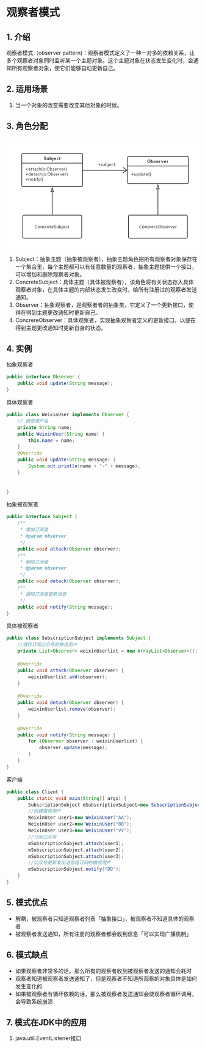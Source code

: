 # 观察者模式
## 1. 介绍
观察者模式（observer pattern)：观察者模式定义了一种一对多的依赖关系，让多个观察者对象同时监听某一个主题对象。这个主题对象在状态发生变化时，会通知所有观察者对象，使它们能够自动更新自己。  

## 2. 适用场景
1. 当一个对象的改变需要改变其他对象的时候。

## 3. 角色分配
![](https://github.com/guicaivip/java-GOF/blob/master/%E8%A1%8C%E4%B8%BA%E5%9E%8B%E6%A8%A1%E5%BC%8F/%E8%A7%82%E5%AF%9F%E8%80%85%E6%A8%A1%E5%BC%8F/%E8%A7%82%E5%AF%9F%E8%80%85%E6%A8%A1%E5%BC%8F.png)
1. Subject：抽象主题（抽象被观察者），抽象主题角色把所有观察者对象保存在一个集合里，每个主题都可以有任意数量的观察者，抽象主题提供一个接口，可以增加和删除观察者对象。  
2. ConcreteSubject：具体主题（具体被观察者），该角色将有关状态存入具体观察者对象，在具体主题的内部状态发生改变时，给所有注册过的观察者发送通知。  
3. Observer：抽象观察者，是观察者者的抽象类，它定义了一个更新接口，使得在得到主题更改通知时更新自己。  
4. ConcrereObserver：具体观察者，实现抽象观察者定义的更新接口，以便在得到主题更改通知时更新自身的状态。  

## 4. 实例
抽象观察者
```java
public interface Observer {
    public void update(String message);
}
```

具体观察者
```java
public class WeixinUser implements Observer {
    // 微信用户名
    private String name;
    public WeixinUser(String name) {
        this.name = name;
    }
    @Override
    public void update(String message) {
        System.out.println(name + "-" + message);
    }


}
```

抽象被观察者
```java
public interface Subject {
    /**
     * 增加订阅者
     * @param observer
     */
    public void attach(Observer observer);
    /**
     * 删除订阅者
     * @param observer
     */
    public void detach(Observer observer);
    /**
     * 通知订阅者更新消息
     */
    public void notify(String message);
}
```

具体被观察者
```java
public class SubscriptionSubject implements Subject {
    //储存订阅公众号的微信用户
    private List<Observer> weixinUserlist = new ArrayList<Observer>();

    @Override
    public void attach(Observer observer) {
        weixinUserlist.add(observer);
    }

    @Override
    public void detach(Observer observer) {
        weixinUserlist.remove(observer);
    }

    @Override
    public void notify(String message) {
        for (Observer observer : weixinUserlist) {
            observer.update(message);
        }
    }
}
```

客户端
```java
public class Client {
    public static void main(String[] args) {
        SubscriptionSubject mSubscriptionSubject=new SubscriptionSubject();
        //创建微信用户
        WeixinUser user1=new WeixinUser("AA");
        WeixinUser user2=new WeixinUser("BB");
        WeixinUser user3=new WeixinUser("VV");
        //订阅公众号
        mSubscriptionSubject.attach(user1);
        mSubscriptionSubject.attach(user2);
        mSubscriptionSubject.attach(user3);
        //公众号更新发出消息给订阅的微信用户
        mSubscriptionSubject.notify("DD");
    }
}
```

## 5. 模式优点
* 解耦，被观察者只知道观察者列表「抽象接口」，被观察者不知道具体的观察者  
* 被观察者发送通知，所有注册的观察者都会收到信息「可以实现广播机制」  

## 6. 模式缺点
* 如果观察者非常多的话，那么所有的观察者收到被观察者发送的通知会耗时  
* 观察者知道被观察者发送通知了，但是观察者不知道所观察的对象具体是如何发生变化的  
* 如果被观察者有循环依赖的话，那么被观察者发送通知会使观察者循环调用，会导致系统崩溃  

## 7. 模式在JDK中的应用
1. java.util.EventListener接口